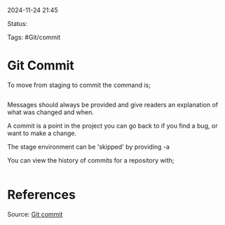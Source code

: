 2024-11-24 21:45

Status:

Tags: #Git/commit 

# Git Commit

To move from staging to commit the command is;

```git commit -m "message"
```
Messages should always be provided and give readers an explanation of what was changed and when. 

A commit is a point in the project you can go back to if you find a bug, or want to make a change.

The stage environment can be 'skipped' by providing -a 

You can view the history of commits for a repository with;
```git log
```
# References
Source: [Git commit](https://www.w3schools.com/git/git_commit.asp?remote=github)